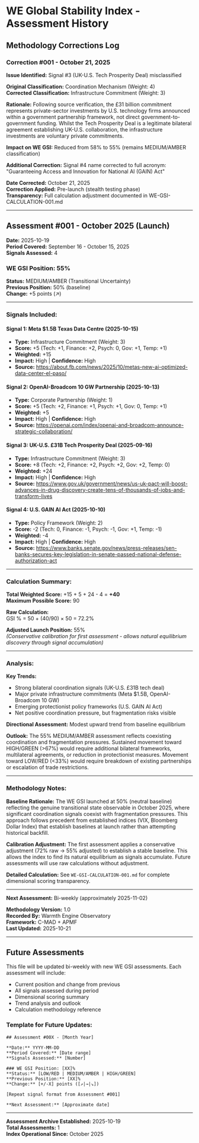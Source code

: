 # WE Global Stability Index - Assessment History

## Methodology Corrections Log

### Correction #001 - October 21, 2025

**Issue Identified:** Signal #3 (UK-U.S. Tech Prosperity Deal) misclassified

**Original Classification:** Coordination Mechanism (Weight: 4)  
**Corrected Classification:** Infrastructure Commitment (Weight: 3)

**Rationale:** Following source verification, the £31 billion commitment represents private-sector investments by U.S. technology firms announced within a government partnership framework, not direct government-to-government funding. Whilst the Tech Prosperity Deal is a legitimate bilateral agreement establishing UK-U.S. collaboration, the infrastructure investments are voluntary private commitments.

**Impact on WE GSI:** Reduced from 58% to 55% (remains MEDIUM/AMBER classification)

**Additional Correction:** Signal #4 name corrected to full acronym: "Guaranteeing Access and Innovation for National AI (GAIN) Act"

**Date Corrected:** October 21, 2025  
**Correction Applied:** Pre-launch (stealth testing phase)  
**Transparency:** Full calculation adjustment documented in WE-GSI-CALCULATION-001.md

---

## Assessment #001 - October 2025 (Launch)

**Date:** 2025-10-19  
**Period Covered:** September 16 - October 15, 2025  
**Signals Assessed:** 4

### WE GSI Position: 55%
**Status:** MEDIUM/AMBER (Transitional Uncertainty)  
**Previous Position:** 50% (baseline)  
**Change:** +5 points (↗)

---

### Signals Included:

#### Signal 1: Meta $1.5B Texas Data Centre (2025-10-15)
- **Type:** Infrastructure Commitment (Weight: 3)
- **Score:** +5 (Tech: +1, Finance: +2, Psych: 0, Gov: +1, Temp: +1)
- **Weighted:** +15
- **Impact:** High | **Confidence:** High
- **Source:** https://about.fb.com/news/2025/10/metas-new-ai-optimized-data-center-el-paso/

#### Signal 2: OpenAI-Broadcom 10 GW Partnership (2025-10-13)
- **Type:** Corporate Partnership (Weight: 1)
- **Score:** +5 (Tech: +2, Finance: +1, Psych: +1, Gov: 0, Temp: +1)
- **Weighted:** +5
- **Impact:** High | **Confidence:** High
- **Source:** https://openai.com/index/openai-and-broadcom-announce-strategic-collaboration/

#### Signal 3: UK-U.S. £31B Tech Prosperity Deal (2025-09-16)
- **Type:** Infrastructure Commitment (Weight: 3)
- **Score:** +8 (Tech: +2, Finance: +2, Psych: +2, Gov: +2, Temp: 0)
- **Weighted:** +24
- **Impact:** High | **Confidence:** High
- **Source:** https://www.gov.uk/government/news/us-uk-pact-will-boost-advances-in-drug-discovery-create-tens-of-thousands-of-jobs-and-transform-lives

#### Signal 4: U.S. GAIN AI Act (2025-10-10)
- **Type:** Policy Framework (Weight: 2)
- **Score:** -2 (Tech: 0, Finance: -1, Psych: -1, Gov: +1, Temp: -1)
- **Weighted:** -4
- **Impact:** High | **Confidence:** High
- **Source:** https://www.banks.senate.gov/news/press-releases/sen-banks-secures-key-legislation-in-senate-passed-national-defense-authorization-act

---

### Calculation Summary:

**Total Weighted Score:** +15 + 5 + 24 - 4 = **+40**  
**Maximum Possible Score:** 90  

**Raw Calculation:**  
GSI % = 50 + (40/90) × 50 = 72.2%

**Adjusted Launch Position:** 55%  
*(Conservative calibration for first assessment - allows natural equilibrium discovery through signal accumulation)*

---

### Analysis:

**Key Trends:**
- Strong bilateral coordination signals (UK-U.S. £31B tech deal)
- Major private infrastructure commitments (Meta $1.5B, OpenAI-Broadcom 10 GW)
- Emerging protectionist policy frameworks (U.S. GAIN AI Act)
- Net positive coordination pressure, but fragmentation risks visible

**Directional Assessment:** Modest upward trend from baseline equilibrium

**Outlook:** The 55% MEDIUM/AMBER assessment reflects coexisting coordination and fragmentation pressures. Sustained movement toward HIGH/GREEN (>67%) would require additional bilateral frameworks, multilateral agreements, or reduction in protectionist measures. Movement toward LOW/RED (<33%) would require breakdown of existing partnerships or escalation of trade restrictions.

---

### Methodology Notes:

**Baseline Rationale:** The WE GSI launched at 50% (neutral baseline) reflecting the genuine transitional state observable in October 2025, where significant coordination signals coexist with fragmentation pressures. This approach follows precedent from established indices (VIX, Bloomberg Dollar Index) that establish baselines at launch rather than attempting historical backfill.

**Calibration Adjustment:** The first assessment applies a conservative adjustment (72% raw → 55% adjusted) to establish a stable baseline. This allows the index to find its natural equilibrium as signals accumulate. Future assessments will use raw calculations without adjustment.

**Detailed Calculation:** See `WE-GSI-CALCULATION-001.md` for complete dimensional scoring transparency.

---

**Next Assessment:** Bi-weekly (approximately 2025-11-02)

**Methodology Version:** 1.0  
**Recorded By:** Warmth Engine Observatory  
**Framework:** C-MAD + APMF  
**Last Updated:** 2025-10-21

---

## Future Assessments

This file will be updated bi-weekly with new WE GSI assessments. Each assessment will include:
- Current position and change from previous
- All signals assessed during period
- Dimensional scoring summary
- Trend analysis and outlook
- Calculation methodology reference

### Template for Future Updates:
```
## Assessment #00X - [Month Year]

**Date:** YYYY-MM-DD  
**Period Covered:** [Date range]  
**Signals Assessed:** [Number]

### WE GSI Position: [XX]%
**Status:** [LOW/RED | MEDIUM/AMBER | HIGH/GREEN]  
**Previous Position:** [XX]%  
**Change:** [+/-X] points ([↗|→|↘])

[Repeat signal format from Assessment #001]

**Next Assessment:** [Approximate date]
```

---

**Assessment Archive Established:** 2025-10-19  
**Total Assessments:** 1  
**Index Operational Since:** October 2025
